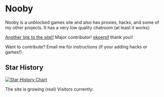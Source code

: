 <h1>Nooby</h1>
<p>Nooby is a unblocked games site and also has proxies, hacks, and some of my other projects. It has a very low quality chatroom (at least it works)</p>

<a href="https://some-noob.vercel.app">Another link to the site!!</a>
Major contributor!
<a href="https://github.com/ekoerp1" target="_blank" >ekoerp1</a>
thank you!!

Want to contribute? Email me for instructions (if your adding hacks or games!)
## Star History

[![Star History Chart](https://api.star-history.com/svg?repos=bcrhbrhcdb/Nooby&type=Date)](https://star-history.com/#bcrhbrhcdb/Nooby&Date)

The site is growing (real)
Visitors currently:

<div align="center"><a href="https://www.free-website-hit-counter.com"><img src="https://www.free-website-hit-counter.com/zc.php?d=9&amp;id=1109&amp;s=2" border="0" alt=""></a><br><small><a href="https://www.free-website-hit-counter.com" title="Free Website Hit Counter"></a></small></div>

